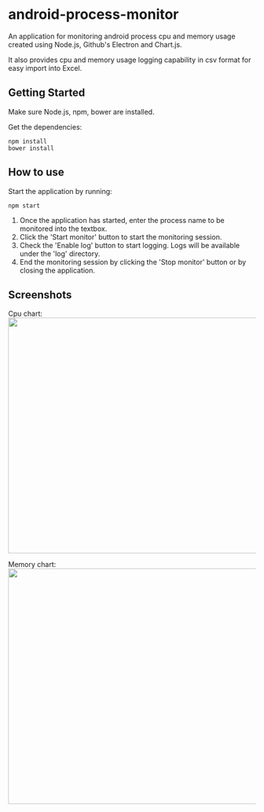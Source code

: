 # android-process-monitor

An application for monitoring android process cpu and memory usage created using Node.js, Github's Electron and Chart.js.

It also provides cpu and memory usage logging capability in csv format for easy import into Excel.

## Getting Started

Make sure Node.js, npm, bower are installed.

Get the dependencies:

    npm install
    bower install
    
## How to use

Start the application by running:

    npm start
    
1. Once the application has started, enter the process name to be monitored into the textbox. 
2. Click the 'Start monitor' button to start the monitoring session. 
3. Check the 'Enable log' button to start logging. Logs will be available under the 'log' directory.
4. End the monitoring session by clicking the 'Stop monitor' button or by closing the application.

## Screenshots

Cpu chart:<br>
<img src="https://github.com/wiseguy343gs/android-process-monitor/blob/master/screenshots/cpu-screenshot.png" width="640px" height="480px">

Memory chart:<br>
<img src="https://github.com/wiseguy343gs/android-process-monitor/blob/master/screenshots/memory-screenshot.png" width="640px" height="480px">
